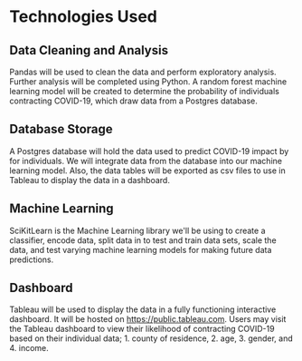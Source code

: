 # Technologies Used
## Data Cleaning and Analysis
Pandas will be used to clean the data and perform exploratory analysis. Further analysis will be completed using Python. A random forest machine learning model will be created to determine the probability of individuals contracting COVID-19, which draw data from a Postgres database.  

## Database Storage
A Postgres database will hold the data used to predict COVID-19 impact by for individuals.  We will integrate data from the database into our machine learning model.  Also, the data tables will be exported as csv files to use in Tableau to display the data in a dashboard.

## Machine Learning
SciKitLearn is the Machine Learning library we'll be using to create a classifier, encode data, split data in to test and train data sets, scale the data, and test varying machine learning models for making future data predictions. 

## Dashboard
Tableau will be used to display the data in a fully functioning interactive dashboard. It will be hosted on https://public.tableau.com.  Users may visit the Tableau dashboard to view their likelihood of contracting COVID-19 based on their individual data; 1. county of residence, 2. age, 3. gender, and 4. income.

